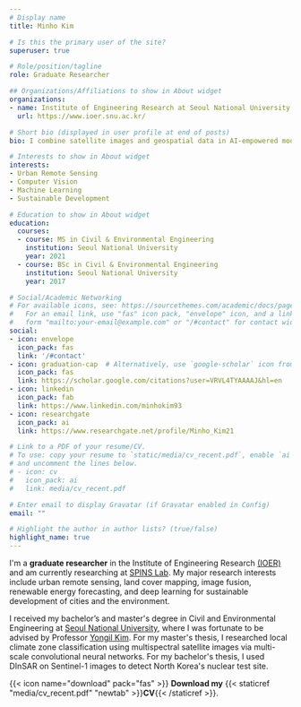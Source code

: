 ```yaml
---
# Display name
title: Minho Kim

# Is this the primary user of the site?
superuser: true

# Role/position/tagline
role: Graduate Researcher

## Organizations/Affiliations to show in About widget
organizations:
- name: Institute of Engineering Research at Seoul National University
  url: https://www.ioer.snu.ac.kr/

# Short bio (displayed in user profile at end of posts)
bio: I combine satellite images and geospatial data in AI-empowered models for sustainable development and smart city applications.

# Interests to show in About widget
interests:
- Urban Remote Sensing
- Computer Vision
- Machine Learning
- Sustainable Development

# Education to show in About widget
education:
  courses:
  - course: MS in Civil & Environmental Engineering
    institution: Seoul National University
    year: 2021
  - course: BSc in Civil & Environmental Engineering
    institution: Seoul National University
    year: 2017

# Social/Academic Networking
# For available icons, see: https://sourcethemes.com/academic/docs/page-builder/#icons
#   For an email link, use "fas" icon pack, "envelope" icon, and a link in the
#   form "mailto:your-email@example.com" or "/#contact" for contact widget.
social:
- icon: envelope
  icon_pack: fas
  link: '/#contact'
- icon: graduation-cap  # Alternatively, use `google-scholar` icon from `ai` icon pack
  icon_pack: fas
  link: https://scholar.google.com/citations?user=VRVL4TYAAAAJ&hl=en
- icon: linkedin
  icon_pack: fab
  link: https://www.linkedin.com/minhokim93
- icon: researchgate
  icon_pack: ai
  link: https://www.researchgate.net/profile/Minho_Kim21

# Link to a PDF of your resume/CV.
# To use: copy your resume to `static/media/cv_recent.pdf`, enable `ai` icons in `params.toml`, 
# and uncomment the lines below.
# - icon: cv
#   icon_pack: ai
#   link: media/cv_recent.pdf

# Enter email to display Gravatar (if Gravatar enabled in Config)
email: ""

# Highlight the author in author lists? (true/false)
highlight_name: true
---
```


I'm a **graduate researcher** in the Institute of Engineering Research [(IOER)](https://ioer.snu.ac.kr/) and am currently researching at [SPINS Lab](http://spins.snu.ac.kr/). My major research interests include urban remote sensing, land cover mapping, image fusion, renewable energy forecasting, and deep learning for sustainable development of cities and the environment.

I received my bachelor’s and master's degree in Civil and Environmental Engineering at [Seoul National University](https://en.snu.ac.kr/index.html), where I was fortunate to be advised by Professor [Yongil Kim](https://www.researchgate.net/profile/Yongil_Kim). For my master's thesis, I researched local climate zone classification using multispectral satellite images via multi-scale convolutional neural networks. For my bachelor's thesis, I used DInSAR on Sentinel-1 images to detect North Korea's nuclear test site.

{{< icon name="download" pack="fas" >}} **Download my** {{< staticref "media/cv_recent.pdf" "newtab" >}}**CV**{{< /staticref >}}.

